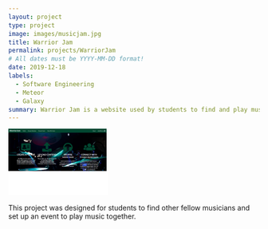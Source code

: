 ```yaml
---
layout: project
type: project
image: images/musicjam.jpg
title: Warrior Jam
permalink: projects/WarriorJam
# All dates must be YYYY-MM-DD format!
date: 2019-12-18
labels:
  - Software Engineering
  - Meteor
  - Galaxy
summary: Warrior Jam is a website used by students to find and play music with other musicians.
---
```

<img class="ui right floated rounded image" src="/images/WarriorJam.png" style="max-width: 200px;" style="max-height: 400px;"/>

This project was designed for students to find other fellow musicians and set up an event to play music together. 
